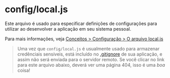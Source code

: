 # config/local.js

Este arquivo é usado para especificar definições de configurações para utilizar ao desenvolver a aplicação em seu sistema pessoal.

Para mais informações, veja [Conceitos > Configuração > O arquivo local.js](https://sailsjs.com/docs/concepts/configuration/the-local-js-file)

> Uma vez que `config/local.js` é usualmente usado para armazenar credênciais sensíveis, está incluído no [.gitignore](https://sailsjs.com/documentation/anatomy/.gitignore) de sua aplicação, e assim não será enviada para o servidor remoto. Se você clicar no link para este arquivo abaixo, deverá ver uma página 404, isso é uma _boa_ coisa!

<docmeta name="displayName" value="local.js">
